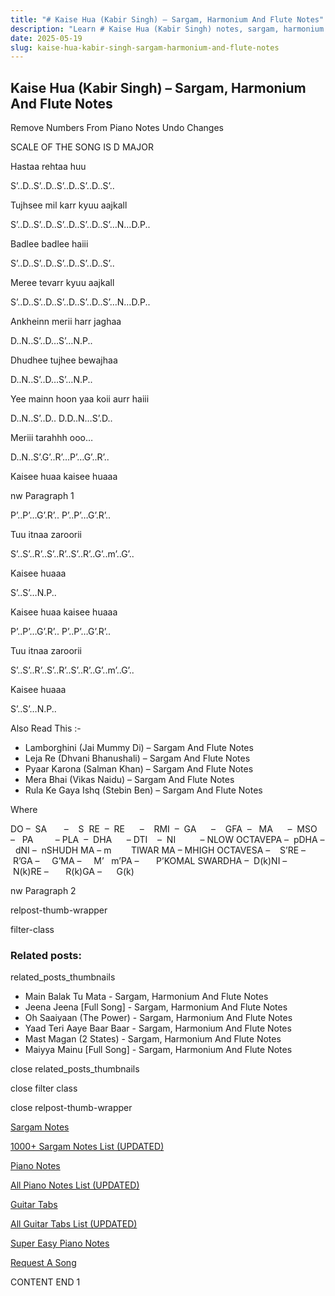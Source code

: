 ```yaml
---
title: "# Kaise Hua (Kabir Singh) – Sargam, Harmonium And Flute Notes"
description: "Learn # Kaise Hua (Kabir Singh) notes, sargam, harmonium notations and flute notes. Easy step-by-step tutorial for beginners."
date: 2025-05-19
slug: kaise-hua-kabir-singh-sargam-harmonium-and-flute-notes
---
```


## Kaise Hua (Kabir Singh) – Sargam, Harmonium And Flute Notes

Remove Numbers From Piano Notes
Undo Changes

SCALE OF THE SONG IS D MAJOR

Hastaa rehtaa huu

S’..D..S’..D..S’..D..S’..D..S’..

Tujhsee mil karr kyuu aajkall

S’..D..S’..D..S’..D..S’..D..S’…N…D.P..

Badlee badlee haiii

S’..D..S’..D..S’..D..S’..D..S’..

Meree tevarr kyuu aajkall

S’..D..S’..D..S’..D..S’..D..S’…N…D.P..

Ankheinn merii harr jaghaa

D..N..S’..D…S’…N.P..

Dhudhee tujhee bewajhaa

D..N..S’..D…S’…N.P..

Yee mainn hoon yaa koii aurr haiii

D..N..S’..D.. D.D..N…S’.D..

Meriii tarahhh ooo…

D..N..S’.G’..R’…P’…G’..R’..

Kaisee huaa kaisee huaaa

nw Paragraph 1

P’..P’…G’.R’.. P’..P’…G’.R’..

Tuu itnaa zaroorii

S’..S’..R’..S’..R’..S’..R’..G’..m’..G’..

Kaisee huaaa

S’..S’…N.P..

Kaisee huaa kaisee huaaa

P’..P’…G’.R’.. P’..P’…G’.R’..

Tuu itnaa zaroorii

S’..S’..R’..S’..R’..S’..R’..G’..m’..G’..

Kaisee huaaa

S’..S’…N.P..



Also Read This :-



* Lamborghini (Jai Mummy Di) – Sargam And Flute Notes
* Leja Re (Dhvani Bhanushali) – Sargam And Flute Notes
* Pyaar Karona (Salman Khan) – Sargam And Flute Notes
* Mera Bhai (Vikas Naidu) – Sargam And Flute Notes
* Rula Ke Gaya Ishq (Stebin Ben) – Sargam And Flute Notes

Where



DO –  SA       –    S  RE  –  RE      –    RMI  –  GA      –    GFA  –   MA      –  MSO  –   PA         – PLA  –  DHA      – DTI    –  NI          – NLOW OCTAVEPA –  pDHA –  dNI –  nSHUDH MA – m        TIWAR MA – MHIGH OCTAVESA –    S’RE –     R’GA –     G’MA –     M’   m’PA –       P’KOMAL SWARDHA –  D(k)NI –       N(k)RE –       R(k)GA –      G(k)

nw Paragraph 2



relpost-thumb-wrapper

filter-class

### Related posts:

related_posts_thumbnails

* Main Balak Tu Mata - Sargam, Harmonium And Flute Notes
* Jeena Jeena [Full Song] - Sargam, Harmonium And Flute Notes
* Oh Saaiyaan (The Power) - Sargam, Harmonium And Flute Notes
* Yaad Teri Aaye Baar Baar - Sargam, Harmonium And Flute Notes
* Mast Magan (2 States) - Sargam, Harmonium And Flute Notes
* Maiyya Mainu [Full Song] - Sargam, Harmonium And Flute Notes

close related_posts_thumbnails

close filter class

close relpost-thumb-wrapper

[Sargam Notes](https://www.notationsworld.com/sargam-notes.html)

[1000+ Sargam Notes List (UPDATED)](https://www.notationsworld.com/all-songs-list-sargam-notes.html)

[Piano Notes](https://www.notationsworld.com/piano-notes.html)

[All Piano Notes List (UPDATED)](https://www.notationsworld.com/all-songs-list-piano-notes.html)

[Guitar Tabs](https://www.notationsworld.com/guitar-tabs.html)

[All Guitar Tabs List (UPDATED)](https://www.notationsworld.com/all-songs-list-guitar-tabs.html)

[Super Easy Piano Notes](https://studywall.in/)

[Request A Song](https://www.notationsworld.com/request-a-song.html)

CONTENT END 1

